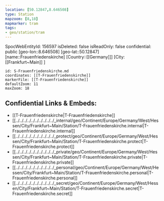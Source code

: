```yaml
---
location: [50.12847,8.646508]
type: Station 
mapzoom: [8,18] 
mapmarker: tram 
tags:
- geo/station/tram
---
```

SpocWebEntityId: 156597
isDeleted: false
isReadOnly: false
confidential: public
[geo-lon::8.646508]
[geo-lat::50.12847]
[name::Frauenfriedenskirche]
[Country::[[Germany]]]
[City:[[Frankfurt~Main]] ]


```leaflet
id: S-Frauenfriedenskirche.md
coordinates: [[T-Frauenfriedenskirche]]
markerFile: [[T-Frauenfriedenskirche]]
defaultZoom: 11 
maxZoom: 18
```


## Confidential Links & Embeds: 
- [[T-Frauenfriedenskirche|T-Frauenfriedenskirche]] 
- [[../../../../../../../../../../_internal/geo/Continent/Europe/Germany/West/Hessen/City/Frankfurt~Main/Station/T-Frauenfriedenskirche.internal|T-Frauenfriedenskirche.internal]] 
- [[../../../../../../../../../../_protect/geo/Continent/Europe/Germany/West/Hessen/City/Frankfurt~Main/Station/T-Frauenfriedenskirche.protect|T-Frauenfriedenskirche.protect]] 
- [[../../../../../../../../../../_private/geo/Continent/Europe/Germany/West/Hessen/City/Frankfurt~Main/Station/T-Frauenfriedenskirche.private|T-Frauenfriedenskirche.private]] 
- [[../../../../../../../../../../_personal/geo/Continent/Europe/Germany/West/Hessen/City/Frankfurt~Main/Station/T-Frauenfriedenskirche.personal|T-Frauenfriedenskirche.personal]] 
- [[../../../../../../../../../../_secret/geo/Continent/Europe/Germany/West/Hessen/City/Frankfurt~Main/Station/T-Frauenfriedenskirche.secret|T-Frauenfriedenskirche.secret]] 
